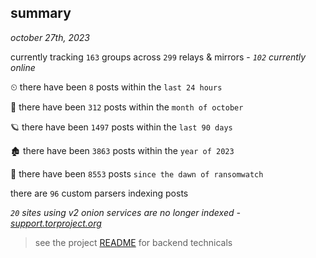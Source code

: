 
## summary
_october 27th, 2023_

currently tracking `163` groups across `299` relays & mirrors - _`102` currently online_

⏲ there have been `8` posts within the `last 24 hours`

🦈 there have been `312` posts within the `month of october`

🪐 there have been `1497` posts within the `last 90 days`

🏚 there have been `3863` posts within the `year of 2023`

🦕 there have been `8553` posts `since the dawn of ransomwatch`

there are `96` custom parsers indexing posts

_`20` sites using v2 onion services are no longer indexed - [support.torproject.org](https://support.torproject.org/onionservices/v2-deprecation/)_

> see the project [README](https://github.com/joshhighet/ransomwatch#ransomwatch--) for backend technicals
